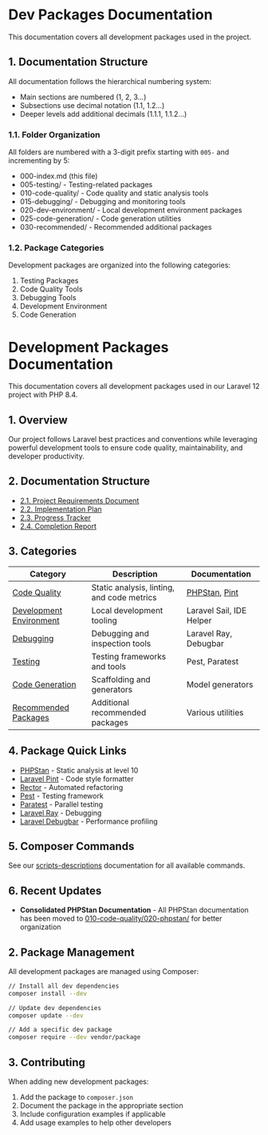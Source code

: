 # Dev Packages Documentation

This documentation covers all development packages used in the project.

## 1. Documentation Structure

All documentation follows the hierarchical numbering system:
- Main sections are numbered (1, 2, 3...)
- Subsections use decimal notation (1.1, 1.2...)
- Deeper levels add additional decimals (1.1.1, 1.1.2...)

### 1.1. Folder Organization

All folders are numbered with a 3-digit prefix starting with `005-` and incrementing by 5:

- 000-index.md (this file)
- 005-testing/ - Testing-related packages
- 010-code-quality/ - Code quality and static analysis tools
- 015-debugging/ - Debugging and monitoring tools
- 020-dev-environment/ - Local development environment packages
- 025-code-generation/ - Code generation utilities
- 030-recommended/ - Recommended additional packages

### 1.2. Package Categories

Development packages are organized into the following categories:

1. Testing Packages
2. Code Quality Tools
3. Debugging Tools
4. Development Environment
5. Code Generation
# Development Packages Documentation

This documentation covers all development packages used in our Laravel 12 project with PHP 8.4.

## 1. Overview

Our project follows Laravel best practices and conventions while leveraging powerful development tools to ensure code quality, maintainability, and developer productivity.

## 2. Documentation Structure

- [2.1. Project Requirements Document](005-prd.md)
- [2.2. Implementation Plan](010-implementation-plan.md)
- [2.3. Progress Tracker](015-progress-tracker.md)
- [2.4. Completion Report](020-completion-report.md)

## 3. Categories

| Category | Description | Documentation |
|----------|-------------|---------------|
| [Code Quality](010-code-quality/000-index.md) | Static analysis, linting, and code metrics | [PHPStan](010-code-quality/020-phpstan/000-index.md), [Pint](010-code-quality/030-pint/000-index.md) |
| [Development Environment](020-dev-environment/000-index.md) | Local development tooling | Laravel Sail, IDE Helper |
| [Debugging](015-debugging/000-index.md) | Debugging and inspection tools | Laravel Ray, Debugbar |
| [Testing](005-testing/000-index.md) | Testing frameworks and tools | Pest, Paratest |
| [Code Generation](025-code-generation/000-index.md) | Scaffolding and generators | Model generators |
| [Recommended Packages](030-recommended/000-index.md) | Additional recommended packages | Various utilities |

## 4. Package Quick Links

- [PHPStan](010-code-quality/020-phpstan/000-index.md) - Static analysis at level 10
- [Laravel Pint](010-code-quality/030-pint/000-index.md) - Code style formatter
- [Rector](010-code-quality/050-rector/000-index.md) - Automated refactoring
- [Pest](005-testing/010-pest/000-index.md) - Testing framework
- [Paratest](005-testing/020-paratest/000-index.md) - Parallel testing
- [Laravel Ray](015-debugging/010-laravel-ray/000-index.md) - Debugging
- [Laravel Debugbar](015-debugging/020-debugbar/000-index.md) - Performance profiling

## 5. Composer Commands

See our [scripts-descriptions](../composer-scripts.md) documentation for all available commands.

## 6. Recent Updates

- **Consolidated PHPStan Documentation** - All PHPStan documentation has been moved to [010-code-quality/020-phpstan/](010-code-quality/020-phpstan/) for better organization
## 2. Package Management

All development packages are managed using Composer:

```bash
// Install all dev dependencies
composer install --dev

// Update dev dependencies
composer update --dev

// Add a specific dev package
composer require --dev vendor/package
```

## 3. Contributing

When adding new development packages:

1. Add the package to `composer.json`
2. Document the package in the appropriate section
3. Include configuration examples if applicable
4. Add usage examples to help other developers
